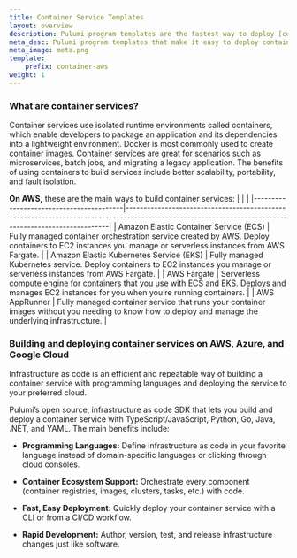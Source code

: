 ```yaml
---
title: Container Service Templates
layout: overview
description: Pulumi program templates are the fastest way to deploy [container services](/containers) on [AWS](/aws), [Azure](/azure), or [Google Cloud Platform](/gcp). Templates come with predefined [infrastructure as code](/what-is/what-is-infrastructure-as-code) so you can get started instantly.
meta_desc: Pulumi program templates that make it easy to deploy container services on AWS, Azure, or Google Cloud Platform.
meta_image: meta.png
template:
    prefix: container-aws
weight: 1
---
```


### What are container services?

Container services use isolated runtime environments called containers, which enable developers to package an application and its dependencies into a lightweight environment. Docker is most commonly used to create container images. Container services are great for scenarios such as microservices, batch jobs, and migrating a legacy application. The benefits of using containers to build services include better scalability, portability, and fault isolation.

**On AWS,** these are the main ways to build container services:
|                                         |                                                                                                                                                       |
|-----------------------------------------|-------------------------------------------------------------------------------------------------------------------------------------------------------|
| Amazon Elastic Container Service (ECS)  | Fully managed container orchestration service created by AWS. Deploy containers to EC2 instances you manage or serverless instances from AWS Fargate. |
| Amazon Elastic Kubernetes Service (EKS) | Fully managed Kubernetes service. Deploy containers to EC2 instances you manage or serverless instances from AWS Fargate.                             |
| AWS Fargate                             | Serverless compute engine for containers that you use with ECS and EKS. Deploys and manages EC2 instances for you when you’re running containers.     |
| AWS AppRunner                           | Fully managed container service that runs your container images without you needing to know how to deploy and manage the underlying infrastructure.   |

### Building and deploying container services on AWS, Azure, and Google Cloud

Infrastructure as code is an efficient and repeatable way of building a container service with programming languages and deploying the service to your preferred cloud.

Pulumi’s open source, infrastructure as code SDK that lets you build and deploy a container service with TypeScript/JavaScript, Python, Go, Java, .NET, and YAML. The main benefits include:

* **Programming Languages:** Define infrastructure as code in your favorite language instead of domain-specific languages or clicking through cloud consoles.

* **Container Ecosystem Support:** Orchestrate every component (container registries, images, clusters, tasks, etc.) with code.

* **Fast, Easy Deployment:** Quickly deploy your container service with a CLI or from a CI/CD workflow.

* **Rapid Development:** Author, version, test, and release infrastructure changes just like software.
